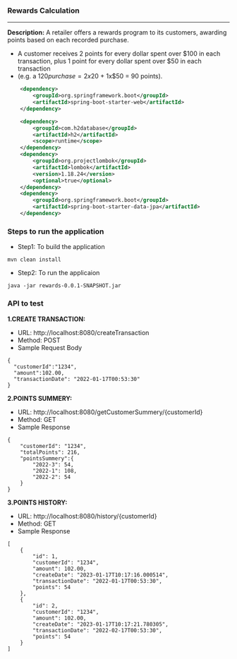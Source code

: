 ### Rewards Calculation
---
**Description:** A retailer offers a rewards program to its customers, awarding points based on each recorded purchase.
- A customer receives 2 points for every dollar spent over $100 in each transaction, plus 1 point for every
dollar spent over $50 in each transaction
- (e.g. a $120 purchase = 2x$20 + 1x$50 = 90 points).

```xml
    <dependency>
        <groupId>org.springframework.boot</groupId>
        <artifactId>spring-boot-starter-web</artifactId>
    </dependency>

    <dependency>
        <groupId>com.h2database</groupId>
        <artifactId>h2</artifactId>
        <scope>runtime</scope>
    </dependency>
    <dependency>
        <groupId>org.projectlombok</groupId>
        <artifactId>lombok</artifactId>
        <version>1.18.24</version>
        <optional>true</optional>
    </dependency>
    <dependency>
        <groupId>org.springframework.boot</groupId>
        <artifactId>spring-boot-starter-data-jpa</artifactId>
    </dependency>
```
### Steps to run the application
- Step1: To build the application
```agsl
mvn clean install
```
- Step2: To run the applicaion
```agsl
java -jar rewards-0.0.1-SNAPSHOT.jar
```
### API to test
**1.CREATE TRANSACTION:**

- URL: http://localhost:8080/createTransaction
- Method: POST
- Sample Request Body
```agsl
{
  "customerId":"1234",
  "amount":102.00,
  "transactionDate": "2022-01-17T00:53:30"
}
```
**2.POINTS SUMMERY:**

- URL: http://localhost:8080/getCustomerSummery/{customerId}
- Method: GET
- Sample Response
```agsl
{
    "customerId": "1234",
    "totalPoints": 216,
    "pointsSummery":{
        "2022-3": 54,
        "2022-1": 108,
        "2022-2": 54
    }
}
```
**3.POINTS HISTORY:**

- URL: http://localhost:8080/history/{customerId}
- Method: GET
- Sample Response
```agsl
[
    {
        "id": 1,
        "customerId": "1234",
        "amount": 102.00,
        "createDate": "2023-01-17T10:17:16.000514",
        "transactionDate": "2022-01-17T00:53:30",
        "points": 54
    },
    {
        "id": 2,
        "customerId": "1234",
        "amount": 102.00,
        "createDate": "2023-01-17T10:17:21.780305",
        "transactionDate": "2022-02-17T00:53:30",
        "points": 54
    }
]
```